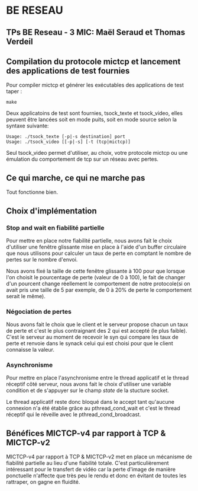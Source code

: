 # BE RESEAU
## TPs BE Reseau - 3 MIC: Maël Seraud et Thomas Verdeil

## Compilation du protocole mictcp et lancement des applications de test fournies

Pour compiler mictcp et générer les exécutables des applications de test taper :

    make

Deux applicatoins de test sont fournies, tsock_texte et tsock_video, elles peuvent être lancées soit en mode puits, soit en mode source selon la syntaxe suivante:

    Usage: ./tsock_texte [-p|-s destination] port
    Usage: ./tsock_video [[-p|-s] [-t (tcp|mictcp)]

Seul tsock_video permet d'utiliser, au choix, votre protocole mictcp ou une émulation du comportement de tcp sur un réseau avec pertes.

## Ce qui marche, ce qui ne marche pas

Tout fonctionne bien.

## Choix d'implémentation

### Stop and wait en fiabilité partielle

Pour mettre en place notre fiabilité partielle, nous avons fait le choix d'utiliser une fenêtre glissante mise en place à l'aide d'un buffer circulaire que nous utilisons pour calculer un taux de perte en comptant le nombre de pertes sur le nombre d'envoi.

Nous avons fixé la taille de cette fenêtre glissante à 100 pour que lorsque l'on choisit le pourcentage de perte (valeur de 0 à 100), le fait de changer d'un pourcent change réellement le comportement de notre protocole(si on avait pris une taille de 5 par exemple, de 0 à 20% de perte le comportement serait le même).

### Négociation de pertes

Nous avons fait le choix que le client et le serveur propose chacun un taux de perte et c'est le plus contraignant des 2 qui est accepté (le plus faible). C'est le serveur au moment de recevoir le syn qui compare les taux de perte et renvoie dans le synack celui qui est choisi pour que le client connaisse la valeur.

### Asynchronisme

Pour mettre en place l'asynchronisme entre le thread applicatif et le thread réceptif côté serveur, nous avons fait le choix d'utiliser une variable condition et de s'appuyer sur le champ *state* de la stucture socket.

Le thread applicatif reste donc bloqué dans le accept tant qu'aucune connexion n'a été établie grâce au pthread_cond_wait et c'est le thread réceptif qui le réveille avec le pthread_cond_broadcast.

## Bénéfices MICTCP-v4 par rapport à TCP & MICTCP-v2

MICTCP-v4 par rapport à TCP & MICTCP-v2 met en place un mécanisme de fiabilité partielle au lieu d'une fiabilité totale. C'est particulièrement intéressant pour le transfert de vidéo car la perte d'image de manière ponctuelle n'affecte que très peu le rendu et donc en évitant de toutes les rattraper, on gagne en fluidité.
